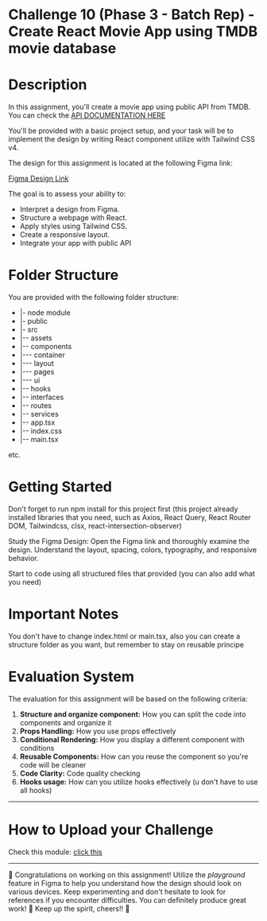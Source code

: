 # Challenge 10 (Phase 3 - Batch Rep) - Create React Movie App using TMDB movie database

# Description

In this assignment, you'll create a movie app using public API from TMDB. You can check the
[API DOCUMENTATION HERE](https://developer.themoviedb.org/docs/getting-started)

You'll be provided with a basic project setup, and your task will be to implement the design by writing React component utilize with Tailwind CSS v4.

The design for this assignment is located at the following Figma link:

[Figma Design Link](https://www.figma.com/design/PjR3Adxi8eZbS2cmdPuG52/Front-End-Developer-Test---Movie-Explorer-App?node-id=8411-143671&t=kXgzE4L8vzfam8tz-1)

The goal is to assess your ability to:

- Interpret a design from Figma.
- Structure a webpage with React.
- Apply styles using Tailwind CSS.
- Create a responsive layout.
- Integrate your app with public API

# Folder Structure

You are provided with the following folder structure:

- |- node module
- |- public
- |- src
- |-- assets
- |-- components
- |--- container
- |--- layout
- |--- pages
- |--- ui
- |-- hooks
- |-- interfaces
- |-- routes
- |-- services
- |-- app.tsx
- |-- index.css
- |-- main.tsx

etc.

# Getting Started

Don't forget to run npm install for this project first (this project already installed libraries that you need, such as Axios, React Query, React Router DOM, Tailwindcss, clsx, react-intersection-observer)

Study the Figma Design: Open the Figma link and thoroughly examine the design. Understand the layout, spacing, colors, typography, and responsive behavior.

Start to code using all structured files that provided (you can also add what you need)

# Important Notes

You don't have to change index.html or main.tsx, also you can create a structure folder as you want, but remember to stay on reusable principe

# Evaluation System

The evaluation for this assignment will be based on the following criteria:

1.  **Structure and organize component:** How you can split the code into components and organize it
2.  **Props Handling:** How you use props effectively
3.  **Conditional Rendering:** How you display a different component with conditions
4.  **Reusable Components:** How can you reuse the component so you're code will be cleaner
5.  **Code Clarity:** Code quality checking
6.  **Hooks usage:** How can you utilize hooks effectively (u don't have to use all hooks)

---

# How to Upload your Challenge

Check this module: [click this](https://orchid-clematis-3e4.notion.site/Panduan-Penggunaan-Git-Untuk-Upload-Assignment-e2d80a19b3684f5d8f1a4209dcf85445?pvs=73)

---

🎉 Congratulations on working on this assignment! Utilize the _playground_ feature in Figma to help you understand how the design should look on various devices. Keep experimenting and don't hesitate to look for references if you encounter difficulties. You can definitely produce great work! 🚀 Keep up the spirit, cheers!! 🎈
